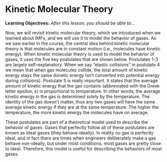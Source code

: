 <div style="float:right;margin:auto"><ebook-button title="Kinetic Molecular Theory" link="https://genchem.science.psu.edu/12-1-kinetic-molecular-theory"></ebook-button></div>

# Kinetic Molecular Theory

**Learning Objectives:** _After this lesson, you should be able to…_




Now, we will revisit kinetic molecular theory, which we introduced when we learned about IMFs, and we will use it to model the behavior of gases. As we saw earlier in the course, the central idea behind kinetic molecular theory is that molecules are in constant motion (i.e., molecules have kinetic energy). When kinetic molecular theory is used to model the behavior of gases, it uses the five key postulates that are shown below. Postulates 1-3 are largely self-explanatory. When we say “elastic collisions” in postulate 4 we mean that when gas molecules collide, the total amount of kinetic energy stays the same (kinetic energy isn’t converted into potential energy during collisions). Postulate 5 is really important. It states that the average amount of kinetic energy that the gas contains (abbreviated with the Greek letter epsilon, ε) is proportional to temperature. In other words, the average kinetic energy in the gas is determined solely by the temperature. The identity of the gas doesn’t matter, thus any two gases will have the same average kinetic energy if they are at the same temperature. The higher the temperature, the more kinetic energy the molecules have on average. 

These postulates are part of a theoretical model used to describe the behavior of gases. Gases that perfectly follow all of these postulates are known as ideal gases (they behave ideally). In reality no gas is perfectly ideal, and in fact there are times when engineers deliberately make a gas behave non-ideally, but under most conditions, most gases are pretty close to ideal. Therefore, this model is useful for describing the behaviors of most gases. 
